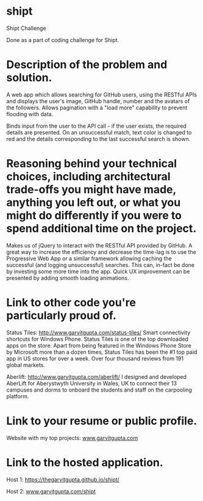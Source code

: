 # shipt
Shipt Challenge

Done as a part of coding challenge for Shipt.

# Description of the problem and solution.

A web app which allows searching for GitHub users, using the RESTful APIs and displays the user's image, GitHub handle, number and the avatars of the followers. Allows pagination with a "load more" capability to prevent flooding with data.

Binds input from the user to the API call - if the user exists, the required details are presented. On an unsuccessful match, text color is changed to red and the details corresponding to the last successful search is shown.

# Reasoning behind your technical choices, including architectural trade-offs you might have made, anything you left out, or what you might do differently if you were to spend additional time on the project.

Makes us of jQuery to interact with the RESTful API provided by GitHub. A great way to increase the efficiency and decrease the time-lag is to use the Progressive Web App or a similar framework allowing caching the successful (and logging unsuccessful) searches. This can, in-fact be done by investing some more time into the app. Quick UX improvement can be presented by adding smooth loading animations.

# Link to other code you're particularly proud of.

Status Tiles: http://www.garvitgupta.com/status-tiles/
Smart connectivity shortcuts for Windows Phone. Status Tiles is one of the top downloaded apps on the store.
Apart from being featured in the Windows Phone Store by Microsoft more than a dozen times, Status Tiles has been the #1 top paid app in US stores for over a week. Over four thousand reviews from 191 global markets.

Aberlift: http://www.garvitgupta.com/aberlift/
I designed and developed AberLift for Aberystwyth University in Wales, UK to connect their 13 campuses and dorms to onboard the students and staff on the carpooling platform.

# Link to your resume or public profile.

Website with my top projects: www.garvitgupta.com

# Link to the hosted application.

Host 1: https://thegarvitgupta.github.io/shipt/

Host 2: www.garvitgupta.com/shipt
